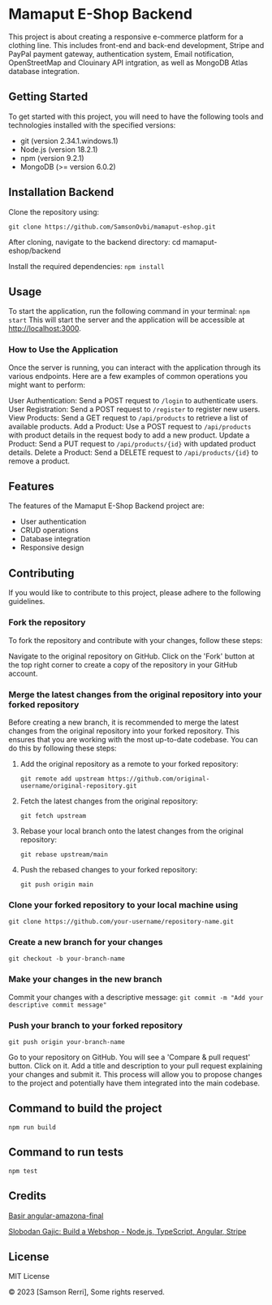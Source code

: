 # Mamaput E-Shop Backend

This project is about creating a responsive e-commerce platform for a clothing line. This includes front-end and back-end development, Stripe and PayPal payment gateway, authentication system, Email notification, OpenStreetMap and Clouinary API intgration, as well as MongoDB Atlas database integration.

## Getting Started

To get started with this project, you will need to have the following tools and technologies installed with the specified versions:

- git (version 2.34.1.windows.1)
- Node.js (version 18.2.1)
- npm (version 9.2.1)
- MongoDB (>= version 6.0.2)

## Installation Backend

Clone the repository using:

`git clone https://github.com/SamsonOvbi/mamaput-eshop.git`

After cloning, navigate to the backend directory:
cd mamaput-eshop/backend

Install the required dependencies:
`npm install`

## Usage

To start the application, run the following command in your terminal:
`npm start`
This will start the server and the application will be accessible at <http://localhost:3000>.

### How to Use the Application

Once the server is running, you can interact with the application through its various endpoints. Here are a few examples of common operations you might want to perform:

User Authentication: Send a POST request to `/login` to authenticate users.
User Registration: Send a POST request to `/register` to register new users.
View Products: Send a GET request to `/api/products` to retrieve a list of available products.
Add a Product: Use a POST request to `/api/products` with product details in the request body to add a new product.
Update a Product: Send a PUT request to `/api/products/{id}` with updated product details.
Delete a Product: Send a DELETE request to `/api/products/{id}` to remove a product.

## Features

The features of the Mamaput E-Shop Backend project are:

- User authentication
- CRUD operations
- Database integration
- Responsive design

## Contributing

If you would like to contribute to this project, please adhere to the following guidelines.

### Fork the repository

To fork the repository and contribute with your changes, follow these steps:

Navigate to the original repository on GitHub.
Click on the 'Fork' button at the top right corner to create a copy of the repository in your GitHub account.

### Merge the latest changes from the original repository into your forked repository

Before creating a new branch, it is recommended to merge the latest changes from the original repository into your forked repository. This ensures that you are working with the most up-to-date codebase. You can do this by following these steps:

1. Add the original repository as a remote to your forked repository:

   `git remote add upstream https://github.com/original-username/original-repository.git`

2. Fetch the latest changes from the original repository:

   `git fetch upstream`

3. Rebase your local branch onto the latest changes from the original repository:

   `git rebase upstream/main`

4. Push the rebased changes to your forked repository:

   `git push origin main`

### Clone your forked repository to your local machine using

`git clone https://github.com/your-username/repository-name.git`

### Create a new branch for your changes

`git checkout -b your-branch-name`

### Make your changes in the new branch

Commit your changes with a descriptive message:
`git commit -m "Add your descriptive commit message"`

### Push your branch to your forked repository

`git push origin your-branch-name`

Go to your repository on GitHub. You will see a 'Compare & pull request' button. Click on it.
Add a title and description to your pull request explaining your changes and submit it.
This process will allow you to propose changes to the project and potentially have them integrated into the main codebase.

## Command to build the project

`npm run build`

## Command to run tests

`npm test`

## Credits

[Basir angular-amazona-final](https://github.com/basir/angular-amazona-final.git)

[Slobodan Gajic: Build a Webshop - Node.js, TypeScript, Angular, Stripe](https://youtu.be/Kbauf9IgsC4)

## License

MIT License

© 2023 [Samson Rerri], Some rights reserved.